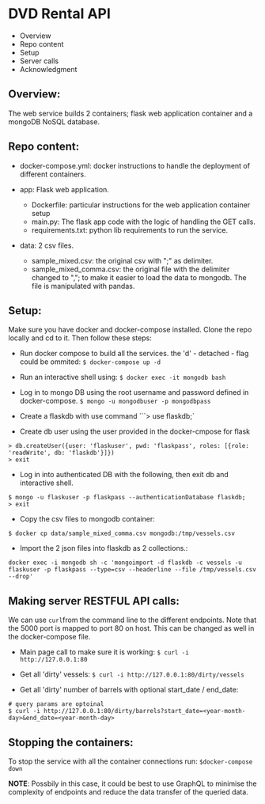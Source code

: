 # DVD Rental API
* Overview
* Repo content
* Setup
* Server calls
* Acknowledgment

## Overview:
The web service builds 2 containers; flask web application container and a mongoDB NoSQL database.

## Repo content:
* docker-compose.yml: docker instructions to handle the deployment of different containers.
* app: Flask web application.
  * Dockerfile: particular instructions for the web application container setup
  * main.py: The flask app code with the logic of handling the GET calls.
  * requirements.txt: python lib requirements to run the service.

* data: 2 csv files.
  * sample_mixed.csv: the original csv with ";" as delimiter.
  * sample_mixed_comma.csv: the original file with the delimiter changed
  to ","; to make it easier to load the data to mongodb. The file is manipulated with pandas.

## Setup:
Make sure you have docker and docker-compose installed.
Clone the repo locally and cd to it.
Then follow these steps:

* Run docker compose to build all the services. the 'd' - detached - flag could be ommited:
`$ docker-compose up -d`

* Run an interactive shell using:
`$ docker exec -it mongodb bash`

* Log in to mongo DB using the root username and password defined in docker-compose.
`$ mongo -u mongodbuser -p mongodbpass`

* Create a flaskdb with use command
```> use flaskdb;`

* Create db user using the user provided in the docker-cmpose for flask
```
> db.createUser({user: 'flaskuser', pwd: 'flaskpass', roles: [{role: 'readWrite', db: 'flaskdb'}]})
> exit
```
* Log in into authenticated DB with the following, then exit db and interactive shell.
```
$ mongo -u flaskuser -p flaskpass --authenticationDatabase flaskdb;
> exit
```

* Copy the csv files to mongodb container:

```
$ docker cp data/sample_mixed_comma.csv mongodb:/tmp/vessels.csv
```

* Import the 2 json files into flaskdb as 2 collections.:
```
docker exec -i mongodb sh -c 'mongoimport -d flaskdb -c vessels -u flaskuser -p flaskpass --type=csv --headerline --file /tmp/vessels.csv --drop'
```
## Making server RESTFUL API calls:
We can use `curl`from the command line to the different endpoints. Note that the 5000 port
is mapped to port 80 on host. This can be changed as well in the docker-compose file.

* Main page call to make sure it is working:
`$ curl -i http://127.0.0.1:80`

* Get all 'dirty' vessels:
`$ curl -i http://127.0.0.1:80/dirty/vessels`

* Get all 'dirty' number of barrels with optional start_date / end_date:

```
# query params are optoinal
$ curl -i http://127.0.0.1:80/dirty/barrels?start_date=<year-month-day>&end_date=<year-month-day>
```

## Stopping the containers:
To stop the service with all the container connections run:
`$docker-compose down`

**NOTE**:
Possbily in this case, it could be best to use GraphQL to minimise the complexity of endpoints and reduce the data transfer of the queried data.

